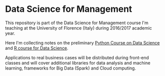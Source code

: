 # Data Science for Management

This repository is part of the Data Science for Management course I'm teaching at the University of Florence (Italy) during 2016/2017 academic year.

Here I'm collecting notes on the preliminary [Python Course on Data Science](https://github.com/andrgig/Data-Science-for-Management/blob/master/Python%20Course%20for%20Data%20Science.ipynb) and [R course for Data Science](https://github.com/andrgig/Data-Science-for-Management/blob/master/R%20Course%20for%20Data%20Science.ipynb).

Applications to real business cases will be distributed during front-end classes and will cover additional libraries for data analysis and machine learning, frameworks for Big Data (Spark) and Cloud computing. 
